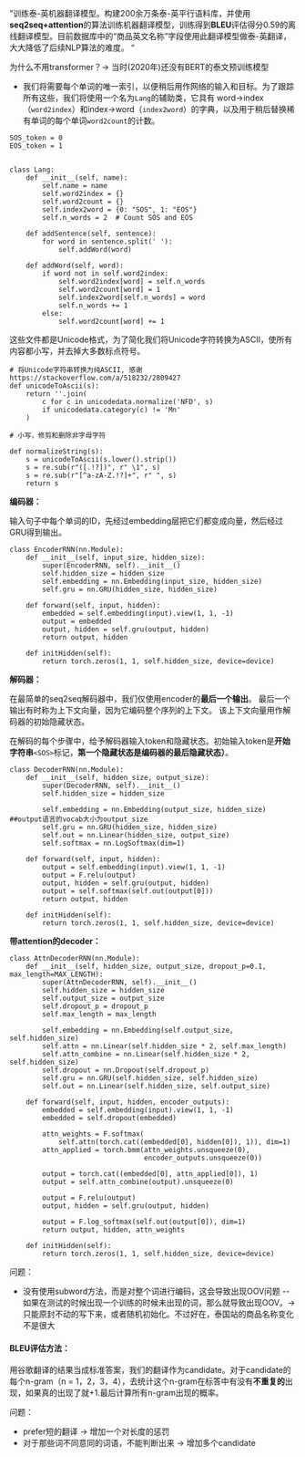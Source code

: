 ”训练泰-英机器翻译模型。构建200余万条泰-英平行语料库，并使用**seq2seq+attention**的算法训练机器翻译模型，训练得到**BLEU**评估得分0.59的离线翻译模型。目前数据库中的“商品英文名称”字段使用此翻译模型做泰-英翻译，大大降低了后续NLP算法的难度。 “

为什么不用transformer？-> 当时(2020年)还没有BERT的泰文预训练模型

- 我们将需要每个单词的唯一索引，以便稍后用作网络的输入和目标。为了跟踪所有这些，我们将使用一个名为`Lang`的辅助类，它具有 word→index（`word2index`）和index→word（`index2word`）的字典，以及用于稍后替换稀有单词的每个单词`word2count`的计数。

```
SOS_token = 0
EOS_token = 1


class Lang:
    def __init__(self, name):
        self.name = name
        self.word2index = {}
        self.word2count = {}
        self.index2word = {0: "SOS", 1: "EOS"}
        self.n_words = 2  # Count SOS and EOS

    def addSentence(self, sentence):
        for word in sentence.split(' '):
            self.addWord(word)

    def addWord(self, word):
        if word not in self.word2index:
            self.word2index[word] = self.n_words
            self.word2count[word] = 1
            self.index2word[self.n_words] = word
            self.n_words += 1
        else:
            self.word2count[word] += 1
```

这些文件都是Unicode格式，为了简化我们将Unicode字符转换为ASCII，使所有内容都小写，并去掉大多数标点符号。

```
# 将Unicode字符串转换为纯ASCII, 感谢https://stackoverflow.com/a/518232/2809427
def unicodeToAscii(s):
    return ''.join(
        c for c in unicodedata.normalize('NFD', s)
        if unicodedata.category(c) != 'Mn'
    )

# 小写，修剪和删除非字母字符

def normalizeString(s):
    s = unicodeToAscii(s.lower().strip())
    s = re.sub(r"([.!?])", r" \1", s)
    s = re.sub(r"[^a-zA-Z.!?]+", r" ", s)
    return s
```

**编码器：**

输入句子中每个单词的ID，先经过embedding层把它们都变成向量，然后经过GRU得到输出。

```
class EncoderRNN(nn.Module):
    def __init__(self, input_size, hidden_size):
        super(EncoderRNN, self).__init__()
        self.hidden_size = hidden_size
        self.embedding = nn.Embedding(input_size, hidden_size)
        self.gru = nn.GRU(hidden_size, hidden_size)

    def forward(self, input, hidden):
        embedded = self.embedding(input).view(1, 1, -1)
        output = embedded
        output, hidden = self.gru(output, hidden)
        return output, hidden

    def initHidden(self):
        return torch.zeros(1, 1, self.hidden_size, device=device)
```

**解码器：**

在最简单的seq2seq解码器中，我们仅使用encoder的**最后一个输出**。 最后一个输出有时称为上下文向量，因为它编码整个序列的上下文。 该上下文向量用作解码器的初始隐藏状态。

在解码的每个步骤中，给予解码器输入token和隐藏状态。初始输入token是**开始字符串**`<SOS>`标记，**第一个隐藏状态是编码器的最后隐藏状态）**。

```
class DecoderRNN(nn.Module):
    def __init__(self, hidden_size, output_size):
        super(DecoderRNN, self).__init__()
        self.hidden_size = hidden_size

        self.embedding = nn.Embedding(output_size, hidden_size) ##output语言的vocab大小为output_size
        self.gru = nn.GRU(hidden_size, hidden_size)
        self.out = nn.Linear(hidden_size, output_size)
        self.softmax = nn.LogSoftmax(dim=1)

    def forward(self, input, hidden):
        output = self.embedding(input).view(1, 1, -1)
        output = F.relu(output)
        output, hidden = self.gru(output, hidden)
        output = self.softmax(self.out(output[0]))
        return output, hidden

    def initHidden(self):
        return torch.zeros(1, 1, self.hidden_size, device=device)
```

**带attention的decoder：**

```
class AttnDecoderRNN(nn.Module):
    def __init__(self, hidden_size, output_size, dropout_p=0.1, max_length=MAX_LENGTH):
        super(AttnDecoderRNN, self).__init__()
        self.hidden_size = hidden_size
        self.output_size = output_size
        self.dropout_p = dropout_p
        self.max_length = max_length

        self.embedding = nn.Embedding(self.output_size, self.hidden_size)
        self.attn = nn.Linear(self.hidden_size * 2, self.max_length)
        self.attn_combine = nn.Linear(self.hidden_size * 2, self.hidden_size)
        self.dropout = nn.Dropout(self.dropout_p)
        self.gru = nn.GRU(self.hidden_size, self.hidden_size)
        self.out = nn.Linear(self.hidden_size, self.output_size)

    def forward(self, input, hidden, encoder_outputs):
        embedded = self.embedding(input).view(1, 1, -1)
        embedded = self.dropout(embedded)

        attn_weights = F.softmax(
            self.attn(torch.cat((embedded[0], hidden[0]), 1)), dim=1)
        attn_applied = torch.bmm(attn_weights.unsqueeze(0),
                                 encoder_outputs.unsqueeze(0))

        output = torch.cat((embedded[0], attn_applied[0]), 1)
        output = self.attn_combine(output).unsqueeze(0)

        output = F.relu(output)
        output, hidden = self.gru(output, hidden)

        output = F.log_softmax(self.out(output[0]), dim=1)
        return output, hidden, attn_weights

    def initHidden(self):
        return torch.zeros(1, 1, self.hidden_size, device=device)
```

问题：

- 没有使用subword方法，而是对整个词进行编码，这会导致出现OOV问题 -- 如果在测试的时候出现一个训练的时候未出现的词，那么就导致出现OOV。->只能原封不动的写下来，或者随机初始化。不过好在，泰国站的商品名称变化不是很大

#### BLEU评估方法：

用谷歌翻译的结果当成标准答案，我们的翻译作为candidate。对于candidate的每个n-gram（n = 1，2，3，4），去统计这个n-gram在标答中有没有**不重复的**出现，如果真的出现了就+1.最后计算所有n-gram出现的概率。

问题：

- prefer短的翻译 -> 增加一个对长度的惩罚
- 对于那些词不同意同的词语，不能判断出来 -> 增加多个candidate